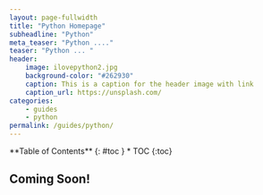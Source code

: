 ```yaml
---
layout: page-fullwidth
title: "Python Homepage"
subheadline: "Python"
meta_teaser: "Python ...."
teaser: "Python ... "
header:
    image: ilovepython2.jpg
    background-color: "#262930"
    caption: This is a caption for the header image with link
    caption_url: https://unsplash.com/
categories:
    - guides
    - python
permalink: /guides/python/
---
```

<!--more-->

<div class="row">
<div class="medium-4 medium-push-8 columns" markdown="1">
<div class="panel radius" markdown="1">
**Table of Contents**
{: #toc }
*  TOC
{:toc}
</div>
</div><!-- /.medium-4.columns -->

<div class="medium-8 medium-pull-4 columns" markdown="1">

## Coming Soon!